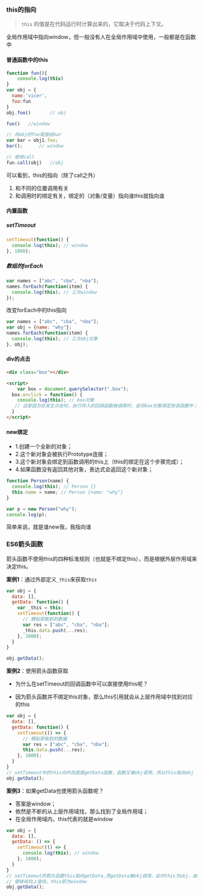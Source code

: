 ### this的指向

> `this` 的值是在代码运行时计算出来的，它取决于代码上下文。

全局作用域中指向window，但一般没有人在全局作用域中使用，一般都是在函数中



#### 普通函数中的this

```js
function fun(){
    console.log(this)
}
var obj = {
  name:'vicer',
  foo:fun
}
obj.foo()		// obj

fun()	//window

// 将obj的foo赋值给bar
var bar = obj1.foo;
bar();		// window

// 使用call
fun.call(obj)	//obj
```

可以看到，this的指向（除了call之外）

1. 和不同的位置调用有关
2. 和调用时的绑定有关，绑定的（对象/变量）指向谁this就指向谁

#### 内置函数

##### **setTimeout**

```js
setTimeout(function() {
  console.log(this); // window
}, 1000);
```

##### **数组的forEach**

```js
var names = ["abc", "cba", "nba"];
names.forEach(function(item) {
  console.log(this); // 三次window
});
```

改变forEach中的this指向

```js
var names = ["abc", "cba", "nba"];
var obj = {name: "why"};
names.forEach(function(item) {
  console.log(this); // 三次obj对象
}, obj);
```

#### **div的点击**

```html
<div class="box"></div>

<script>
	var box = document.querySelector(".box");
  box.onclick = function() {
    console.log(this); // box对象
   // 这是因为在发生点击时，执行传入的回调函数被调用时，会将box对象绑定到该函数中；
  }
</script>
```

#### new绑定

- 1.创建一个全新的对象；
- 2.这个新对象会被执行Prototype连接；
- 3.这个新对象会绑定到函数调用的this上（this的绑定在这个步骤完成）；
- 4.如果函数没有返回其他对象，表达式会返回这个新对象；

```js
function Person(name) {
  console.log(this); // Person {}
  this.name = name; // Person {name: "why"}
}

var p = new Person("why");
console.log(p);
```

简单来说，就是谁new我，我指向谁



### ES6箭头函数

箭头函数不使用this的四种标准规则（也就是不绑定this），而是根据外层作用域来决定this。

**案例1**：通过外部定义`_this`来获取`this`

```js
var obj = {
  data: [],
  getData: function() {
    var _this = this;
    setTimeout(function() {
      // 模拟获取到的数据
      var res = ["abc", "cba", "nba"];
      _this.data.push(...res);
    }, 1000);
  }
}

obj.getData();
```

**案例2**：使用箭头函数获取

* 为什么在setTimeout的回调函数中可以直接使用this呢？

* 因为箭头函数并不绑定this对象，那么this引用就会从上层作用域中找到对应的this

```js
var obj = {
  data: [],
  getData: function() {
    setTimeout(() => {
      // 模拟获取到的数据
      var res = ["abc", "cba", "nba"];
      this.data.push(...res);
    }, 1000);
  }
}
// setTimeout中的this向外找就是getData函数，函数又被obj调用，所以this指向obj
obj.getData();
```

**案例3**：如果getData也使用箭头函数呢？

- 答案是window；
- 依然是不断的从上层作用域找，那么找到了全局作用域；
- 在全局作用域内，this代表的就是window

```js
var obj = {
  data: [],
  getData: () => {
    setTimeout(() => {
      console.log(this); // window
    }, 1000);
  }
}
// setTimeout的箭头函数this指向getData,而getData被obj调用，此时this为obj，由于getData也是箭头函数，
// 便继续向上查找，this即为window
obj.getData();
```

